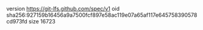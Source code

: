 version https://git-lfs.github.com/spec/v1
oid sha256:927159b16456a9a7500fcf897e58ac119e07a65af117e645758390578cd973fd
size 16723
